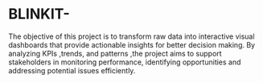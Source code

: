 # BLINKIT-
The objective of this project is to transform raw data into interactive visual dashboards that provide actionable insights for better decision making. By analyzing KPIs ,trends, and patterns ,the project aims to support stakeholders in monitoring performance, identifying opportunities and addressing potential issues efficiently. 

